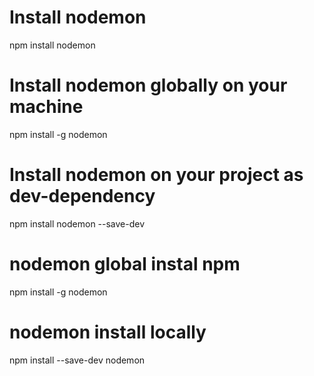 # Install nodemon
npm install nodemon

# Install nodemon globally on your machine
npm install -g nodemon

# Install nodemon on your project as dev-dependency
npm install nodemon --save-dev

# nodemon global instal npm
npm install -g nodemon

# nodemon install locally
npm install --save-dev nodemon
